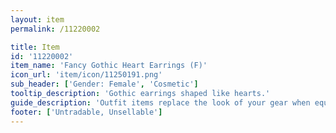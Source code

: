 ```yaml
---
layout: item
permalink: /11220002

title: Item
id: '11220002'
item_name: 'Fancy Gothic Heart Earrings (F)'
icon_url: 'item/icon/11250191.png'
sub_header: ['Gender: Female', 'Cosmetic']
tooltip_description: 'Gothic earrings shaped like hearts.'
guide_description: 'Outfit items replace the look of your gear when equipped.'
footer: ['Untradable, Unsellable']
---
```

